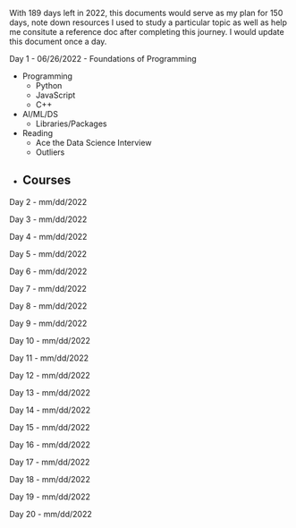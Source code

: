 With 189 days left in 2022, this documents would serve as my plan for 150 days, note down resources I used to study a particular topic as well as help me consitute a reference doc after completing this journey. 
I would update this document once a day. 

Day 1 - 06/26/2022 - Foundations of Programming
- Programming
  - Python
  - JavaScript
  - C++ 
- AI/ML/DS
  - Libraries/Packages
- Reading
  - Ace the Data Science Interview
  - Outliers
- Courses
  - 

Day 2 - mm/dd/2022

Day 3 - mm/dd/2022

Day 4 - mm/dd/2022

Day 5 - mm/dd/2022

Day 6 - mm/dd/2022

Day 7 - mm/dd/2022

Day 8 - mm/dd/2022

Day 9 - mm/dd/2022

Day 10 - mm/dd/2022

Day 11 - mm/dd/2022

Day 12 - mm/dd/2022

Day 13 - mm/dd/2022

Day 14 - mm/dd/2022

Day 15 - mm/dd/2022

Day 16 - mm/dd/2022

Day 17 - mm/dd/2022

Day 18 - mm/dd/2022

Day 19 - mm/dd/2022

Day 20 - mm/dd/2022

